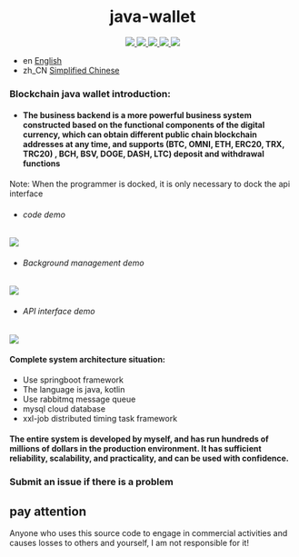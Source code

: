 <h1 align="center">
  java-wallet
</h1>
<p align="center">

  <a href="https://travis-ci.org/paipaipaipai/java-wallet">
    <img src="https://travis-ci.org/paipaipaipai/java-wallet.svg?branch=master">
  </a>

  <a href="https://github.com/paipaipaipai/java-wallet/issues">
    <img src="https://img.shields.io/github/issues/paipaipaipai/java-wallet.svg">
  </a>

  <a href="https://github.com/paipaipaipai/java-wallet/pulls">
    <img src="https://img.shields.io/github/issues-pr/paipaipaipai/java-wallet.svg">
  </a>

  <a href="https://github.com/paipaipaipai/java-wallet/graphs/contributors">
    <img src="https://img.shields.io/github/contributors/paipaipaipai/java-wallet.svg">
  </a>

  <a href="LICENSE">
    <img src="https://img.shields.io/github/license/paipaipaipai/java-wallet.svg">
  </a>

</p>

- en [English](README_en.md)
- zh_CN [Simplified Chinese](README.md)

### Blockchain java wallet introduction:
- #### The business backend is a more powerful business system constructed based on the functional components of the digital currency, which can obtain different public chain blockchain addresses at any time, and supports (BTC, OMNI, ETH, ERC20, TRX, TRC20) , BCH, BSV, DOGE, DASH, LTC) deposit and withdrawal functions
Note: When the programmer is docked, it is only necessary to dock the api interface
- ###### code demo
![](https://i.ibb.co/PD2zRPD/We-Chate0ef7be708d49975ed0d411eb4194a47.png)
- ###### Background management demo
![](https://i.ibb.co/zb8LtyH/test.gif)
- ###### API interface demo
![](https://i.ibb.co/MPbh9Gj/test1.gif)

#### Complete system architecture situation:
- Use springboot framework
- The language is java, kotlin
- Use rabbitmq message queue
- mysql cloud database
- xxl-job distributed timing task framework

#### The entire system is developed by myself, and has run hundreds of millions of dollars in the production environment. It has sufficient reliability, scalability, and practicality, and can be used with confidence.

### Submit an issue if there is a problem

## pay attention
Anyone who uses this source code to engage in commercial activities and causes losses to others and yourself, I am not responsible for it!
